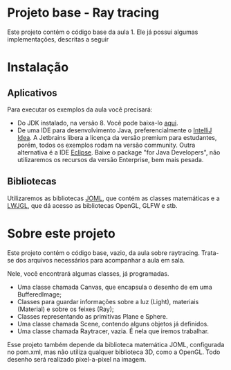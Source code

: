 # Projeto base - Ray tracing

Este projeto contém o código base da aula 1. Ele já possui algumas implementações, descritas a seguir
 
# Instalação

## Aplicativos

Para executar os exemplos da aula você precisará:
 - Do JDK instalado, na versão 8. Você pode baixa-lo [aqui](http://www.oracle.com/technetwork/java/javase/downloads/index.html).
 - De uma IDE para desenvolvimento Java, preferencialmente o [IntelliJ Idea](https://www.jetbrains.com/idea/?fromMenu). 
 A Jetbrains libera a licença da versão premium para estudantes, porém, todos os exemplos rodam na versão community. 
 Outra alternativa é a IDE [Eclipse](https://www.eclipse.org/downloads/eclipse-packages/). Baixe o package 
 "for Java Developers", não utilizaremos os recursos da versão Enterprise, bem mais pesada.
 
 ## Bibliotecas

Utilizaremos as bibliotecas [JOML](https://github.com/JOML-CI/JOML), que contém as classes matemáticas e 
a [LWJGL](https://www.lwjgl.org/), que dá acesso as bibliotecas OpenGL, GLFW e stb. 

# Sobre este projeto

Este projeto contém o código base, vazio, da aula sobre raytracing. 
Trata-se dos arquivos necessários para acompanhar a aula em sala.

Nele, você encontrará algumas classes, já programadas. 

* Uma classe chamada Canvas, que encapsula o desenho de em uma BufferedImage;
* Classes para guardar informações sobre a luz (Light), materiais (Material) e sobre os feixes (Ray);
* Classes representando as primitivas Plane e Sphere.
* Uma classe chamada Scene, contendo alguns objetos já definidos.
* Uma classe chamada Raytracer, vazia. É nela que iremos trabalhar.

Esse projeto também depende da biblioteca matemática JOML, configurada no pom.xml, mas não utiliza qualquer biblioteca 
3D, como a OpenGL. Todo desenho será realizado pixel-a-pixel na imagem.